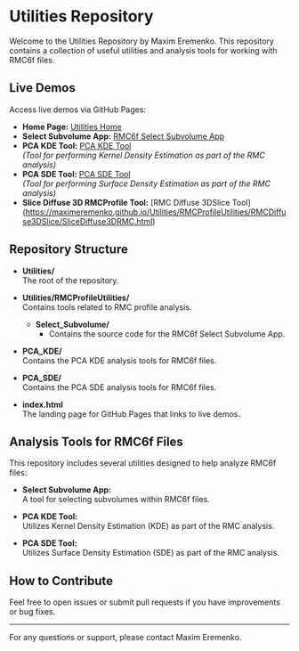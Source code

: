 # Utilities Repository

Welcome to the Utilities Repository by Maxim Eremenko. This repository contains a collection of useful utilities and analysis tools for working with RMC6f files.

## Live Demos

Access live demos via GitHub Pages:

- **Home Page:** [Utilities Home](https://maximeremenko.github.io/Utilities/)
- **Select Subvolume App:** [RMC6f Select Subvolume App](https://maximeremenko.github.io/Utilities/RMCProfileUtilities/Select_Subvolume/RMC6f_Select_Subvolume_App.html)
- **PCA KDE Tool:** [PCA KDE Tool](https://maximeremenko.github.io/Utilities/RMCProfileUtilities/PCA_KDE/PCA_KDE_rmcdisplacements.html)  
  *(Tool for performing Kernel Density Estimation as part of the RMC analysis)*
- **PCA SDE Tool:** [PCA SDE Tool](https://maximeremenko.github.io/Utilities/RMCProfileUtilities/PCA_SDE/PCA_SDE_rmcdisplacements.html)  
  *(Tool for performing Surface Density Estimation as part of the RMC analysis)*
- **Slice Diffuse 3D RMCProfile Tool:** [RMC Diffuse 3DSlice Tool] (https://maximeremenko.github.io/Utilities/RMCProfileUtilities/RMCDiffuse3DSlice/SliceDiffuse3DRMC.html)
## Repository Structure

- **Utilities/**  
  The root of the repository.

- **Utilities/RMCProfileUtilities/**  
  Contains tools related to RMC profile analysis.
  - **Select_Subvolume/**  
    - Contains the source code for the RMC6f Select Subvolume App.

- **PCA_KDE/**  
  Contains the PCA KDE analysis tools for RMC6f files.

- **PCA_SDE/**  
  Contains the PCA SDE analysis tools for RMC6f files.

- **index.html**  
  The landing page for GitHub Pages that links to live demos.

## Analysis Tools for RMC6f Files

This repository includes several utilities designed to help analyze RMC6f files:

- **Select Subvolume App:**  
  A tool for selecting subvolumes within RMC6f files.

- **PCA KDE Tool:**  
  Utilizes Kernel Density Estimation (KDE) as part of the RMC analysis.

- **PCA SDE Tool:**  
  Utilizes Surface Density Estimation (SDE) as part of the RMC analysis.

## How to Contribute

Feel free to open issues or submit pull requests if you have improvements or bug fixes.

---

For any questions or support, please contact Maxim Eremenko.

